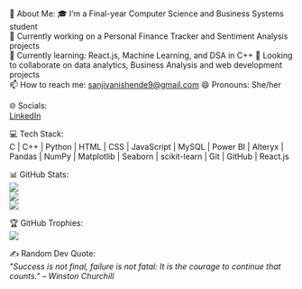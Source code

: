 💫 About Me:
🎓 I’m a Final-year Computer Science and Business Systems student  
🔭 Currently working on a Personal Finance Tracker and Sentiment Analysis projects  
🌱 Currently learning: React.js, Machine Learning, and DSA in C++
👯 Looking to collaborate on data analytics, Business Analysis and web development projects  
📫 How to reach me: sanjivanishende9@gmail.com
😄 Pronouns: She/her  

🌐 Socials:  
 [LinkedIn](https://www.linkedin.com/in/sanjivanishende9/)  

💻 Tech Stack:  
C | C++ | Python | HTML | CSS | JavaScript | MySQL | Power BI | Alteryx | Pandas | NumPy | Matplotlib | Seaborn | scikit-learn | Git | GitHub |  React.js  

📊 GitHub Stats:  
![](https://github-readme-stats.vercel.app/api?username=sanj8484&theme=radical&hide_border=false&include_all_commits=true&count_private=true)  
![](https://github-readme-streak-stats.herokuapp.com/?user=sanj8484&theme=radical&hide_border=false)  
![](https://github-readme-stats.vercel.app/api/top-langs/?username=sanj8484&theme=radical&hide_border=false&layout=compact)  

🏆 GitHub Trophies:  
![](https://github-profile-trophy.vercel.app/?username=sanjivani2005&theme=radical&no-frame=true&no-bg=false&margin-w=4)  

✍️ Random Dev Quote:  
*"Success is not final, failure is not fatal: It is the courage to continue that counts." – Winston Churchill*

